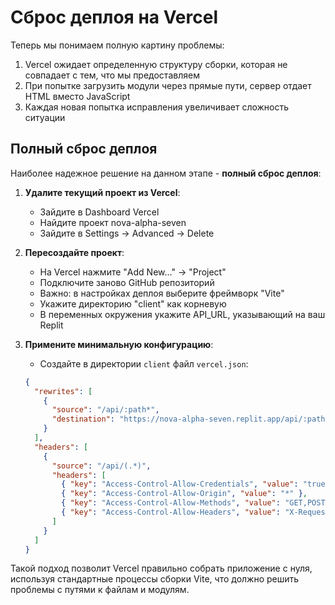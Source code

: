 # Сброс деплоя на Vercel

Теперь мы понимаем полную картину проблемы:

1. Vercel ожидает определенную структуру сборки, которая не совпадает с тем, что мы предоставляем
2. При попытке загрузить модули через прямые пути, сервер отдает HTML вместо JavaScript
3. Каждая новая попытка исправления увеличивает сложность ситуации

## Полный сброс деплоя

Наиболее надежное решение на данном этапе - **полный сброс деплоя**:

1. **Удалите текущий проект из Vercel**:
   - Зайдите в Dashboard Vercel
   - Найдите проект nova-alpha-seven
   - Зайдите в Settings → Advanced → Delete

2. **Пересоздайте проект**:
   - На Vercel нажмите "Add New..." → "Project"
   - Подключите заново GitHub репозиторий
   - Важно: в настройках деплоя выберите фреймворк "Vite"
   - Укажите директорию "client" как корневую
   - В переменных окружения укажите API_URL, указывающий на ваш Replit

3. **Примените минимальную конфигурацию**:
   - Создайте в директории `client` файл `vercel.json`:
   ```json
   {
     "rewrites": [
       {
         "source": "/api/:path*",
         "destination": "https://nova-alpha-seven.replit.app/api/:path*"
       }
     ],
     "headers": [
       {
         "source": "/api/(.*)",
         "headers": [
           { "key": "Access-Control-Allow-Credentials", "value": "true" },
           { "key": "Access-Control-Allow-Origin", "value": "*" },
           { "key": "Access-Control-Allow-Methods", "value": "GET,POST,PUT,DELETE,OPTIONS" },
           { "key": "Access-Control-Allow-Headers", "value": "X-Requested-With, Content-Type, Accept, Authorization" }
         ]
       }
     ]
   }
   ```

Такой подход позволит Vercel правильно собрать приложение с нуля, используя стандартные процессы сборки Vite, что должно решить проблемы с путями к файлам и модулям.